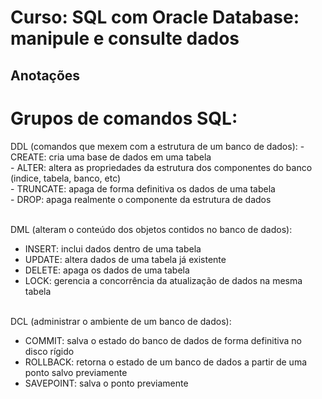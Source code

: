 # Curso: SQL com Oracle Database: manipule e consulte dados

## Anotações

<h1>Grupos de comandos SQL:</h1>
DDL (comandos que mexem com a estrutura de um banco de dados):
 - CREATE: cria uma base de dados em uma tabela <br>
 - ALTER: altera as propriedades da estrutura dos componentes do banco (indice, tabela, banco, etc) <br>
 - TRUNCATE: apaga de forma definitiva os dados de uma tabela <br>
 - DROP: apaga realmente o componente da estrutura de dados <br><br>

DML (alteram o conteúdo dos objetos contidos no banco de dados):
 - INSERT: inclui dados dentro de uma tabela<br>
 - UPDATE: altera dados de uma tabela já existente<br>
 - DELETE: apaga os dados de uma tabela<br>
 - LOCK: gerencia a concorrência da atualização de dados na mesma tabela<br><br>

DCL (administrar o ambiente de um banco de dados):
 - COMMIT: salva o estado do banco de dados de forma definitiva no disco rígido<br>
 - ROLLBACK: retorna o estado de um banco de dados a partir de uma ponto salvo previamente<br>
 - SAVEPOINT: salva o ponto previamente<br><br>